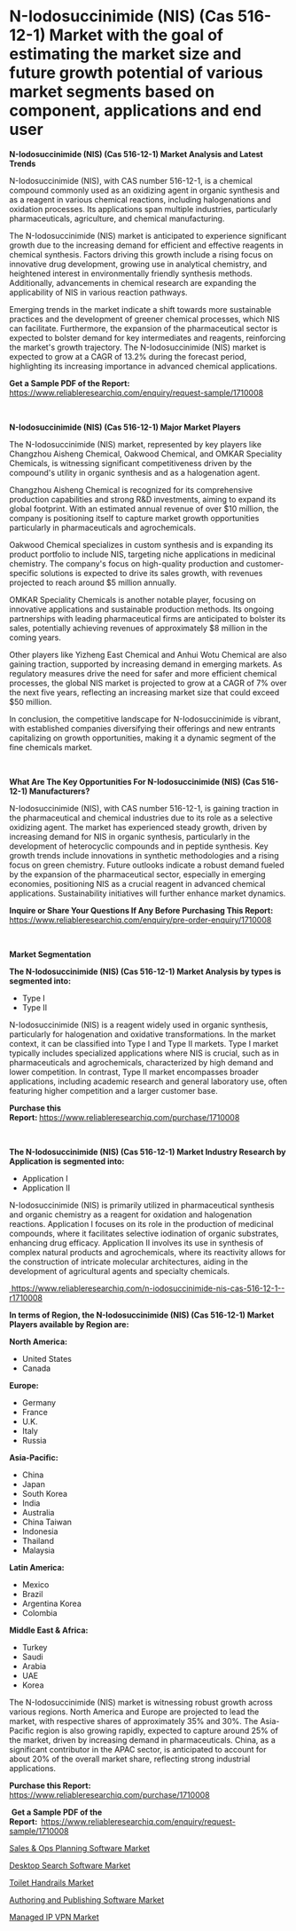 <p><h1>N-Iodosuccinimide (NIS) (Cas 516-12-1) Market with the goal of estimating the market size and future growth potential of various market segments based on component, applications and end user</h1></p><p><strong>N-Iodosuccinimide (NIS) (Cas 516-12-1) Market Analysis and Latest Trends</strong></p>
<p><p>N-Iodosuccinimide (NIS), with CAS number 516-12-1, is a chemical compound commonly used as an oxidizing agent in organic synthesis and as a reagent in various chemical reactions, including halogenations and oxidation processes. Its applications span multiple industries, particularly pharmaceuticals, agriculture, and chemical manufacturing.</p><p>The N-Iodosuccinimide (NIS) market is anticipated to experience significant growth due to the increasing demand for efficient and effective reagents in chemical synthesis. Factors driving this growth include a rising focus on innovative drug development, growing use in analytical chemistry, and heightened interest in environmentally friendly synthesis methods. Additionally, advancements in chemical research are expanding the applicability of NIS in various reaction pathways.</p><p>Emerging trends in the market indicate a shift towards more sustainable practices and the development of greener chemical processes, which NIS can facilitate. Furthermore, the expansion of the pharmaceutical sector is expected to bolster demand for key intermediates and reagents, reinforcing the market's growth trajectory. The N-Iodosuccinimide (NIS) market is expected to grow at a CAGR of 13.2% during the forecast period, highlighting its increasing importance in advanced chemical applications.</p></p>
<p><strong>Get a Sample PDF of the Report:&nbsp;</strong> <a href="https://www.reliableresearchiq.com/enquiry/request-sample/1710008?utm_campaign=1609&utm_medium=2&utm_source=Github&utm_content=ia&utm_term=22102024&utm_id=n-iodosuccinimide-nis-cas-516-12-1">https://www.reliableresearchiq.com/enquiry/request-sample/1710008</a></p>
<p>&nbsp;</p>
<p><strong>N-Iodosuccinimide (NIS) (Cas 516-12-1) Major Market Players</strong></p>
<p><p>The N-Iodosuccinimide (NIS) market, represented by key players like Changzhou Aisheng Chemical, Oakwood Chemical, and OMKAR Speciality Chemicals, is witnessing significant competitiveness driven by the compound's utility in organic synthesis and as a halogenation agent. </p><p>Changzhou Aisheng Chemical is recognized for its comprehensive production capabilities and strong R&D investments, aiming to expand its global footprint. With an estimated annual revenue of over $10 million, the company is positioning itself to capture market growth opportunities particularly in pharmaceuticals and agrochemicals.</p><p>Oakwood Chemical specializes in custom synthesis and is expanding its product portfolio to include NIS, targeting niche applications in medicinal chemistry. The company's focus on high-quality production and customer-specific solutions is expected to drive its sales growth, with revenues projected to reach around $5 million annually.</p><p>OMKAR Speciality Chemicals is another notable player, focusing on innovative applications and sustainable production methods. Its ongoing partnerships with leading pharmaceutical firms are anticipated to bolster its sales, potentially achieving revenues of approximately $8 million in the coming years.</p><p>Other players like Yizheng East Chemical and Anhui Wotu Chemical are also gaining traction, supported by increasing demand in emerging markets. As regulatory measures drive the need for safer and more efficient chemical processes, the global NIS market is projected to grow at a CAGR of 7% over the next five years, reflecting an increasing market size that could exceed $50 million.</p><p>In conclusion, the competitive landscape for N-Iodosuccinimide is vibrant, with established companies diversifying their offerings and new entrants capitalizing on growth opportunities, making it a dynamic segment of the fine chemicals market.</p></p>
<p>&nbsp;</p>
<p><strong>What Are The Key Opportunities For N-Iodosuccinimide (NIS) (Cas 516-12-1) Manufacturers?</strong></p>
<p><p>N-Iodosuccinimide (NIS), with CAS number 516-12-1, is gaining traction in the pharmaceutical and chemical industries due to its role as a selective oxidizing agent. The market has experienced steady growth, driven by increasing demand for NIS in organic synthesis, particularly in the development of heterocyclic compounds and in peptide synthesis. Key growth trends include innovations in synthetic methodologies and a rising focus on green chemistry. Future outlooks indicate a robust demand fueled by the expansion of the pharmaceutical sector, especially in emerging economies, positioning NIS as a crucial reagent in advanced chemical applications. Sustainability initiatives will further enhance market dynamics.</p></p>
<p><strong>Inquire or Share Your Questions If Any Before Purchasing This Report:</strong> <a href="https://www.reliableresearchiq.com/enquiry/pre-order-enquiry/1710008?utm_campaign=1609&utm_medium=2&utm_source=Github&utm_content=ia&utm_term=22102024&utm_id=n-iodosuccinimide-nis-cas-516-12-1">https://www.reliableresearchiq.com/enquiry/pre-order-enquiry/1710008</a></p>
<p>&nbsp;</p>
<p><strong>Market Segmentation</strong></p>
<p><strong>The N-Iodosuccinimide (NIS) (Cas 516-12-1) Market Analysis by types is segmented into:</strong></p>
<p><ul><li>Type I</li><li>Type II</li></ul></p>
<p><p>N-Iodosuccinimide (NIS) is a reagent widely used in organic synthesis, particularly for halogenation and oxidative transformations. In the market context, it can be classified into Type I and Type II markets. Type I market typically includes specialized applications where NIS is crucial, such as in pharmaceuticals and agrochemicals, characterized by high demand and lower competition. In contrast, Type II market encompasses broader applications, including academic research and general laboratory use, often featuring higher competition and a larger customer base.</p></p>
<p><strong>Purchase this Report:&nbsp;</strong><a href="https://www.reliableresearchiq.com/purchase/1710008?utm_campaign=1609&utm_medium=2&utm_source=Github&utm_content=ia&utm_term=22102024&utm_id=n-iodosuccinimide-nis-cas-516-12-1">https://www.reliableresearchiq.com/purchase/1710008</a></p>
<p>&nbsp;</p>
<p><strong>The N-Iodosuccinimide (NIS) (Cas 516-12-1) Market Industry Research by Application is segmented into:</strong></p>
<p><ul><li>Application I</li><li>Application II</li></ul></p>
<p><p>N-Iodosuccinimide (NIS) is primarily utilized in pharmaceutical synthesis and organic chemistry as a reagent for oxidation and halogenation reactions. Application I focuses on its role in the production of medicinal compounds, where it facilitates selective iodination of organic substrates, enhancing drug efficacy. Application II involves its use in synthesis of complex natural products and agrochemicals, where its reactivity allows for the construction of intricate molecular architectures, aiding in the development of agricultural agents and specialty chemicals.</p></p>
<p><a href="https://www.reliableresearchiq.com/n-iodosuccinimide-nis-cas-516-12-1--r1710008?utm_campaign=1609&utm_medium=2&utm_source=Github&utm_content=ia&utm_term=22102024&utm_id=n-iodosuccinimide-nis-cas-516-12-1">&nbsp;https://www.reliableresearchiq.com/n-iodosuccinimide-nis-cas-516-12-1--r1710008</a></p>
<p><strong>In terms of Region, the N-Iodosuccinimide (NIS) (Cas 516-12-1) Market Players available by Region are:</strong></p>
<p>
    <p> <strong> North America: </strong>
        <ul>
            <li>United States</li>
            <li>Canada</li>
        </ul>
        </p> 
    <p> <strong> Europe: </strong>
        <ul>
            <li>Germany</li>
            <li>France</li>
            <li>U.K.</li>
            <li>Italy</li>
            <li>Russia</li>
        </ul>
        </p> 
    <p> <strong> Asia-Pacific: </strong>
        <ul>
            <li>China</li>
            <li>Japan</li>
            <li>South Korea</li>
            <li>India</li>
            <li>Australia</li>
            <li>China Taiwan</li>
            <li>Indonesia</li>
            <li>Thailand</li>
            <li>Malaysia</li>
        </ul>
        </p> 
    <p> <strong> Latin America: </strong>
        <ul>
            <li>Mexico</li>
            <li>Brazil</li>
            <li>Argentina Korea</li>
            <li>Colombia</li>
        </ul>
        </p> 
    <p> <strong> Middle East & Africa: </strong>
        <ul>
            <li>Turkey</li>
            <li>Saudi</li>
            <li>Arabia</li>
            <li>UAE</li>
            <li>Korea</li>
        </ul>
    </p>
    </p>
<p><p>The N-Iodosuccinimide (NIS) market is witnessing robust growth across various regions. North America and Europe are projected to lead the market, with respective shares of approximately 35% and 30%. The Asia-Pacific region is also growing rapidly, expected to capture around 25% of the market, driven by increasing demand in pharmaceuticals. China, as a significant contributor in the APAC sector, is anticipated to account for about 20% of the overall market share, reflecting strong industrial applications.</p></p>
<p><strong>Purchase this Report: </strong><a href="https://www.reliableresearchiq.com/purchase/1710008?utm_campaign=1609&utm_medium=2&utm_source=Github&utm_content=ia&utm_term=22102024&utm_id=n-iodosuccinimide-nis-cas-516-12-1">https://www.reliableresearchiq.com/purchase/1710008</a></p>
<p>&nbsp;<strong>Get a Sample PDF of the Report:&nbsp;&nbsp;</strong><a href="https://www.reliableresearchiq.com/enquiry/request-sample/1710008?utm_campaign=1609&utm_medium=2&utm_source=Github&utm_content=ia&utm_term=22102024&utm_id=n-iodosuccinimide-nis-cas-516-12-1">https://www.reliableresearchiq.com/enquiry/request-sample/1710008</a></p>
<p><strong></strong></p>
<p><p><a href="https://www.linkedin.com/pulse/global-sales-ops-planning-software-market-trends-insights-4pf8e?utm_campaign=1609&utm_medium=2&utm_source=Github&utm_content=ia&utm_term=22102024&utm_id=n-iodosuccinimide-nis-cas-516-12-1">Sales & Ops Planning Software Market</a></p><p><a href="https://www.linkedin.com/pulse/desktop-search-software-market-trends-growth-outlook-xntac?utm_campaign=1609&utm_medium=2&utm_source=Github&utm_content=ia&utm_term=22102024&utm_id=n-iodosuccinimide-nis-cas-516-12-1">Desktop Search Software Market</a></p><p><a href="https://github.com/petbigbeepjn/Market-Research-Report-List-1/blob/main/toilet-handrails-market.md?utm_campaign=1609&utm_medium=2&utm_source=Github&utm_content=ia&utm_term=22102024&utm_id=n-iodosuccinimide-nis-cas-516-12-1">Toilet Handrails Market</a></p><p><a href="https://www.linkedin.com/pulse/authoring-publishing-software-momentum-charting-93-cagr-dbiue?utm_campaign=1609&utm_medium=2&utm_source=Github&utm_content=ia&utm_term=22102024&utm_id=n-iodosuccinimide-nis-cas-516-12-1">Authoring and Publishing Software Market</a></p><p><a href="https://www.linkedin.com/pulse/pioneering-growth-analyzing-global-managed-ip-vpn-market-m3wyc?utm_campaign=1609&utm_medium=2&utm_source=Github&utm_content=ia&utm_term=22102024&utm_id=n-iodosuccinimide-nis-cas-516-12-1">Managed IP VPN Market</a></p></p>